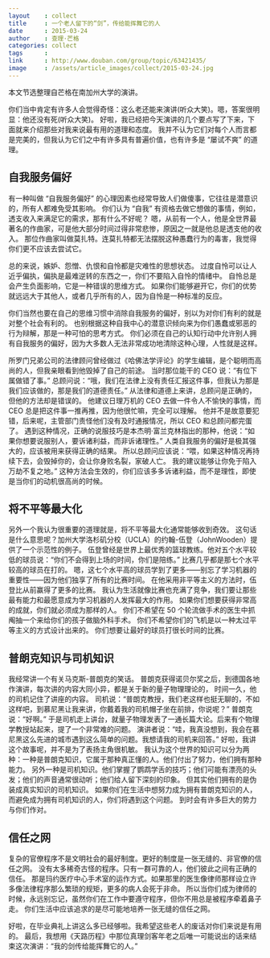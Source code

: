 ```yaml
---
layout    : collect
title     : 一个老人留下的“剑”，传给能挥舞它的人
date      : 2015-03-24
author    : 查理·芒格
categories: collect
tags      :
link      : http://www.douban.com/group/topic/63421435/
image     : /assets/article_images/collect/2015-03-24.jpg
---
```



本文节选整理自芒格在南加州大学的演讲。

你们当中肯定有许多人会觉得奇怪：这么老还能来演讲(听众大笑)。嗯，答案很明显：他还没有死(听众大笑)。
好啦，我已经把今天演讲的几个要点写了下来，下面就来介绍那些对我来说最有用的道理和态度。
我并不认为它们对每个人而言都是完美的，但我认为它们之中有许多具有普遍价值，也有许多是 “屡试不爽” 的道理。


## 自我服务偏好
有一种叫做 “自我服务偏好” 的心理因素也经常导致人们做傻事，它往往是潜意识的，所有人都难免受其影响。
你们认为 “自我” 有资格去做它想做的事情，例如，透支收入来满足它的需求，那有什么不好呢？
嗯，从前有一个人，他是全世界最著名的作曲家，可是他大部分时间过得非常悲惨，原因之一就是他总是透支他的收入。
那位作曲家叫做莫扎特。连莫扎特都无法摆脱这种愚蠢行为的毒害，我觉得你们更不应该去尝试它。


总的来说，嫉妒、怨憎、仇恨和自怜都是灾难性的思想状态。
过度自怜可以让人近乎偏执，偏执是最难逆转的东西之一，你们不要陷入自怜的情绪中。
自怜总是会产生负面影响，它是一种错误的思维方式。
如果你们能够避开它，你们的优势就远远大于其他人，或者几乎所有的人，因为自怜是一种标准的反应。


你们当然也要在自己的思维习惯中消除自我服务的偏好，别以为对你们有利的就是对整个社会有利的。
也别根据这种自我中心的潜意识倾向来为你们愚蠢或邪恶的行为辩解，那是一种可怕的思考方式。
你们必须在自己的认知行动中允许别人拥有自我服务的偏好，因为大多数人无法非常成功地清除这种心理，人性就是这样。


所罗门兄弟公司的法律顾问曾经做过《哈佛法学评论》的学生编辑，是个聪明而高尚的人，但我亲眼看到他毁掉了自己的前途。
当时那位能干的 CEO 说：“有位下属做错了事。”
总顾问说：“哦，我们在法律上没有责任汇报这件事，但我认为那是我们应该做的，那是我们的道德责任。”
从法律和道德上来讲，总顾问是正确的，但他的方法却是错误的。
他建议日理万机的 CEO 去做一件令人不愉快的事情，而 CEO 总是把这件事一推再推，因为他很忙嘛，完全可以理解。
他并不是故意要犯错，后来呢，主管部门责怪他们没有及时通报情况，所以 CEO 和总顾问都完蛋了。
遇到这种情况，正确的说服技巧是本杰明·富兰克林指出的那种，他说：“如果你想要说服别人，要诉诸利益，而非诉诸理性。”
人类自我服务的偏好是极其强大的，应该被用来获得正确的结果。
所以总顾问应该说：“喂，如果这种情况再持续下去，会毁掉你的，会让你身败名裂，家破人亡。
我的建议能够让你免于陷入万劫不复之地。”
这种方法会生效的，你们应该多多诉诸利益，而不是理性，即使是当你们的动机很高尚的时候。


## 将不平等最大化
另外一个我认为很重要的道理就是，将不平等最大化通常能够收到奇效。
这句话是什么意思呢？加州大学洛杉矶分校（UCLA）的约翰-伍登（JohnWooden）提供了一个示范性的例子。
伍登曾经是世界上最优秀的篮球教练。他对五个水平较低的球员说：“你们不会得到上场的时间，你们是陪练。”
比赛几乎都是那七个水平较高的球员在打的。
嗯，这七个水平高的球员学到了更多——别忘了学习机器的重要性——因为他们独享了所有的比赛时间。
在他采用非平等主义的方法时，伍登比从前赢得了更多的比赛。
我认为生活就像比赛也充满了竞争，我们要让那些最有能力和最愿意成为学习机器的人发挥最大的作用。
如果你们想要获得非常高的成就，你们就必须成为那样的人。
你们不希望在 50 个轮流做手术的医生中抓阄抽一个来给你们的孩子做脑外科手术。
你们不希望你们的飞机是以一种太过平等主义的方式设计出来的。
你们想要让最好的球员打很长时间的比赛。


## 普朗克知识与司机知识
我经常讲一个有关马克斯-普朗克的笑话。
普朗克获得诺贝尔奖之后，到德国各地作演讲，每次讲的内容大同小异，都是关于新的量子物理理论的，
时间一久，他的司机记住了讲座的内容。
司机说：“普朗克教授，我们老这样也挺无聊的，不如这样吧，到慕尼黑让我来讲，你戴着我的司机帽子坐在前排，你说呢？”
普朗克说：“好啊。”
于是司机走上讲台，就量子物理发表了一通长篇大论。后来有个物理学教授站起来，提了一个非常难的问题。
演讲者说：“哇，我真没想到，我会在慕尼黑这么先进的城市遇到这么简单的问题。我想请我的司机来回答。”
好啦，我讲这个故事呢，并不是为了表扬主角很机敏。
我认为这个世界的知识可以分为两种：一种是普朗克知识，它属于那种真正懂的人。他们付出了努力，他们拥有那种能力。
另外一种是司机知识。他们掌握了鹦鹉学舌的技巧；他们可能有漂亮的头发；他们的声音通常很动听；他们给人留下深刻的印象。
但其实他们拥有的是伪装成真实知识的司机知识。
如果你们在生活中想努力成为拥有普朗克知识的人，而避免成为拥有司机知识的人，你们将遇到这个问题。
到时会有许多巨大的势力与你们作对。


## 信任之网
复杂的官僚程序不是文明社会的最好制度。更好的制度是一张无缝的、非官僚的信任之网。
没有太多稀奇古怪的程序。只有一群可靠的人，他们彼此之间有正确的信任。
那是玛约医疗中心手术室的运作方式。如果那里的医生像律师那样设立许多像法律程序那么繁琐的规矩，更多的病人会死于非命。
所以当你们成为律师的时候，永远别忘记，虽然你们在工作中要遵守程序，但你不用总是被程序牵着鼻子走。
你们生活中应该追求的是尽可能地培养一张无缝的信任之网。


好啦，在毕业典礼上讲这么多已经够啦。我希望这些老人的废话对你们来说是有用的。
最后，我想用《天路历程》中那位真理剑客年老之后唯一可能说出的话来结束这次演讲：“我的剑传给能挥舞它的人。”
